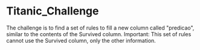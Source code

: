 # Titanic_Challenge


The challenge is to find a set of rules to fill a new column called "predicao", similar to the contents of the Survived column. Important: This set of rules cannot use the Survived column, only the other information.
